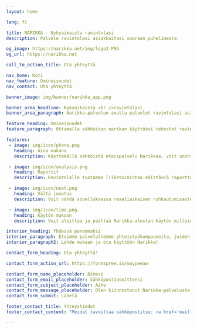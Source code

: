 ```yaml
---
layout: home

lang: fi

title: NARIKKA - Nykyaikaista ravintolasi
description: Palvele ravintolasi asiakkaitasi suoraan puhelimesta.

og_image: https://narikka.net/img/logo2.PNG
og_url: https://narikka.net

call_to_action_title: Ota yhteyttä

nav_home: Koti
nav_feature: Ominaisuudet
nav_contact: Ota yhteyttä

banner_image: img/banner/narikka_app.png

banner_area_headline: Nykyaikaista <br />ravintolasi
banner_area_paragraph: Narikka-palvelun avulla palvelet ravintolasi asiakkaitasi ketterästi ja monipuolisesti suoraan puhelimesta. Voit sujuvoittaa eteispalvelua ottamalla käyttöön mobiilimaksut ja sähköiset narikkatunnisteet.

feature_heading: Ominaisuudet
feature_paragraph: Ottamalla sähköisen narikan käyttöösi tehostat ravintolasi kulunvalvontaa ja vältät eteispalvelun ruuhkapiikit.

features:
 - image: img/icon/phone.png
   heading: Aina mukana
   description: Käyttämällä sähköistä eteispalvelu Narikkaa, voit unohtaa hukkuneet narikkalaput ja välttää asiakkaiden hukkuneiden lappujen etsinnän odottelun.

 - image: img/icon/analysis.png
   heading: Raportit
   description: Ravintolalle tuotamme liiketoimintaa edistäviä raportteja sovelluksen käytöstä ja voit parantaa ravintola kokemusta entisestään.

 - image: img/icon/next.png
   heading: Vältä jonotus
   description: Voit nähdä sovelluksessa reaaliaikaisen ruhkautumisasteen ja jopa maksaa suoraan jonossa.

 - image: img/icon/time.png
   heading: Käytön mukaan
   description: Voit aloittaa ja päättää Narikka-alustan käytön milloin vain, laskutamme ainoastaan käytön perusteella.

interior_heading: Yhdessä paremmaksi
interior_paragraph: Etsimme palvelullemme yhteistyökumppaneita, joiden kanssa voimme kehittää palveluamme kohti parasta ratkaisua ravintoloiden sähköiseksi palvelualustaksi.
interior_paragraph2: Lähde mukaan ja ota käyttöön Narikka!

contact_form_heading: Ota yhteyttä!

contact_form_action_url: https://formspree.io/maypeeaw

contact_form_name_placeholder: Nimesi
contact_form_email_placeholder: Sähköpostiosoitteesi
contact_form_subject_placeholder: Aihe
contact_form_message_placeholder: Olen kiinnostunut Narikka-palvelusta...
contact_form_submit: Lähetä

footer_contact_title: Yhteystiedot
footer_contact_content: "Meidät tavoittaa sähköpostitse: <a href='mailto:info@narikka.net'>info@narikka.net</a>"

---
```

